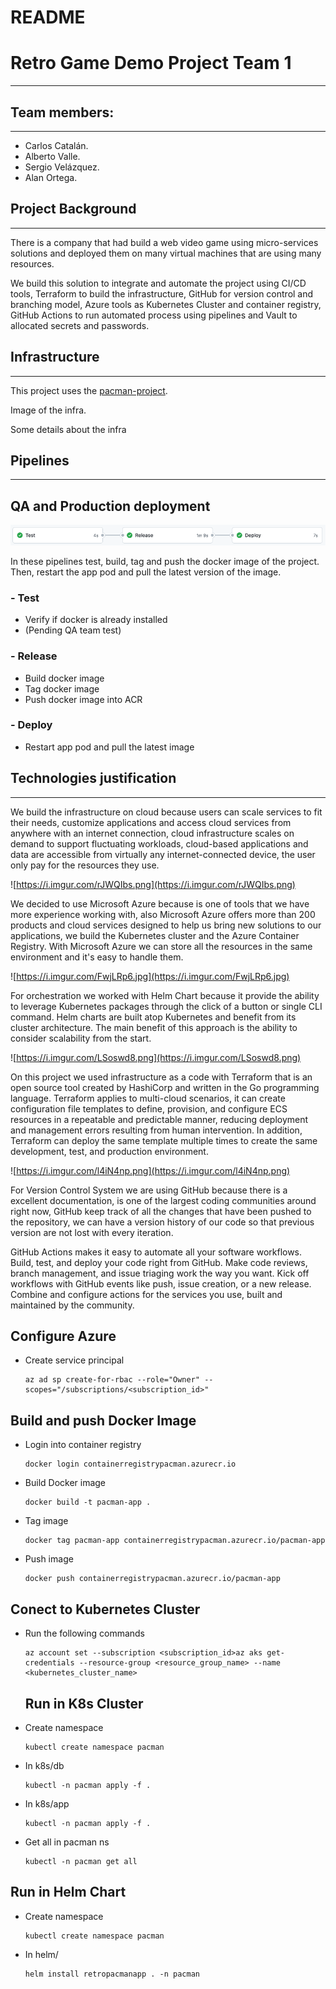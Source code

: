 # README

# Retro Game Demo Project Team 1

---

## Team members:

---

- Carlos Catalán.
- Alberto Valle.
- Sergio Velázquez.
- Alan Ortega.

## Project Background

---

There is a company that had build a web video game using micro-services  solutions and deployed them on many virtual machines that are using many resources.

We build this solution to integrate and automate the project using CI/CD tools, Terraform to build the infrastructure, GitHub for version control and branching model, Azure tools as Kubernetes Cluster and container registry, GitHub Actions to run automated process using pipelines and Vault to allocated secrets and passwords.

## Infrastructure

---

This project uses the [pacman-project](https://github.com/font/k8s-example-apps).

Image of the infra.

Some details about the infra

## Pipelines

---

## QA and Production deployment

![](docs/pipelines.png)

In these pipelines test, build, tag and push the docker image of the project. Then, restart the app pod and pull the latest version of the image.

### - Test
  - Verify if docker is already installed
  - (Pending QA team test)

### - Release
  - Build docker image
  - Tag docker image
  - Push docker image into ACR
  
### - Deploy
  - Restart app pod and pull the latest image

## Technologies justification

---

We build the infrastructure on cloud because users can scale services to fit their needs, customize applications and access cloud services from anywhere with an internet connection, cloud infrastructure scales on demand to support fluctuating workloads, cloud-based applications and data are accessible from virtually any internet-connected device, the user only pay for the resources they use.

![https://i.imgur.com/rJWQIbs.png](https://i.imgur.com/rJWQIbs.png)

We decided to use Microsoft Azure because is one of tools that we have more experience working with, also Microsoft Azure offers more than 200 products and cloud services designed to help us bring new solutions to our applications, we build the Kubernetes cluster and the Azure Container Registry. With Microsoft Azure we can store all the resources in the same environment and it's easy to handle them.

![https://i.imgur.com/FwjLRp6.jpg](https://i.imgur.com/FwjLRp6.jpg)

For orchestration we worked with Helm Chart because it provide the ability to leverage Kubernetes packages through the click of a button or single CLI command. Helm charts are built atop Kubernetes and benefit from its cluster architecture. The main benefit of this approach is the ability to consider scalability from the start.

![https://i.imgur.com/LSoswd8.png](https://i.imgur.com/LSoswd8.png)

On this project we used infrastructure as a code with Terraform that is an open source tool created by HashiCorp and written in the Go programming language. Terraform applies to multi-cloud scenarios, it can create configuration file templates to define, provision, and configure ECS resources in a repeatable and predictable manner, reducing deployment and management errors resulting from human intervention. In addition, Terraform can deploy the same template multiple times to create the same development, test, and production environment.

![https://i.imgur.com/l4iN4np.png](https://i.imgur.com/l4iN4np.png)

For Version Control System we are using GitHub because there is a excellent documentation, is one of the largest coding communities around right now, GitHub keep track of all the changes that have  been pushed to the repository, we can have a version history of our code so that previous version are not lost with every iteration.

GitHub Actions makes it easy to automate all your software workflows. Build, test, and deploy your code right from GitHub. Make code reviews, branch management, and issue triaging work the way you want. Kick off workflows with GitHub events like push, issue creation, or a new release. Combine and configure actions for the services you use, built and maintained by the community.

## Configure Azure

- Create service principal
    
    ```
    az ad sp create-for-rbac --role="Owner" --scopes="/subscriptions/<subscription_id>"
    ```
    

## Build and push Docker Image

- Login into container registry
    
    ```
    docker login containerregistrypacman.azurecr.io
    ```
    
- Build Docker image
    
    ```
    docker build -t pacman-app .
    ```
    
- Tag image
    
    ```
    docker tag pacman-app containerregistrypacman.azurecr.io/pacman-app
    ```
    
- Push image
    
    ```
    docker push containerregistrypacman.azurecr.io/pacman-app
    ```
    

## Conect to Kubernetes Cluster

- Run the following commands
    
    ```
    az account set --subscription <subscription_id>az aks get-credentials --resource-group <resource_group_name> --name <kubernetes_cluster_name>
    ```
    
    ## Run in K8s Cluster
    
- Create namespace
    
    ```
    kubectl create namespace pacman
    ```
    
- In k8s/db
    
    ```
    kubectl -n pacman apply -f .
    ```
    
- In k8s/app
    
    ```
    kubectl -n pacman apply -f .
    ```
    
- Get all in pacman ns
    
    ```
    kubectl -n pacman get all
    ```
    

## Run in Helm Chart

- Create namespace
    
    ```
    kubectl create namespace pacman
    ```
    
- In helm/
    
    ```
    helm install retropacmanapp . -n pacman
    ```